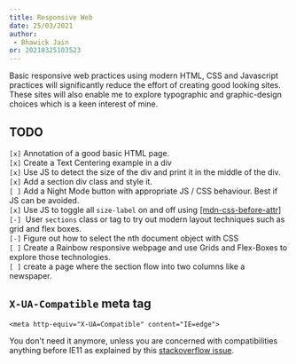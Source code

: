 ```yaml
---
title: Responsive Web
date: 25/03/2021 
author:
 - Bhawick Jain
or: 20210325103523
---
```


Basic responsive web practices using modern HTML, CSS and Javascript practices will significantly reduce the effort of creating good looking sites. These sites will also enable me to explore typographic and graphic-design choices which is a keen interest of mine.

## TODO
`[x]` Annotation of a good basic HTML page.  
`[x]` Create a Text Centering example in a div  
`[x]` Use JS to detect the size of the div and print it in the middle of the div.  
`[x]` Add a section div class and style it.  
`[ ]` Add a Night Mode button with appropriate JS / CSS behaviour. Best if JS can be avoided.  
`[x]` Use JS to toggle all `size-label` on and off using [[mdn-css-before-attr]](https://developer.mozilla.org/en-US/docs/Web/CSS/::before)
`[-]`  User `sections` class or tag to try out modern layout techniques such as grid and flex boxes.  
`[-]` Figure out how to select the nth document object with CSS  
`[ ]` Create a Rainbow responsive webpage and use Grids and Flex-Boxes to explore those technologies.  
`[ ]` create a page where the section flow into two columns like a newspaper.  

## `X-UA-Compatible` meta tag

```
<meta http-equiv="X-UA=Compatible" content="IE=edge">
```

You don't need it anymore, unless you are concerned with compatibilities anything before IE11 as explained by this [stackoverflow issue](https://stackoverflow.com/questions/6771258/what-does-meta-http-equiv-x-ua-compatible-content-ie-edge-do).
